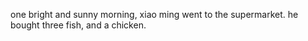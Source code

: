 one bright and sunny morning, xiao ming went to the supermarket.
he bought three fish, and a chicken.
